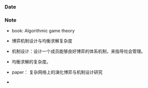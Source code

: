 ### Date

### Note
- book: Algorithmic game theory
- 博弈机制设计与均衡求解复杂度
- 机制设计：设计一个成员能够良好博弈的体系机制，来指导社会管理。
- 均衡求解的复杂度。

- paper： 复杂网络上的演化博弈与机制设计研究
- 